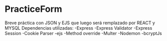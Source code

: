 # PracticeForm
Breve práctica con JSON y EJS que luego será remplazado por REACT y MYSQL
Dependencias utilizadas:
-Express
-Express Validator
-Express Session
-Cookie Parser
-ejs
-Method override
-Multer
-Nodemon
-bcryptJs
